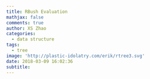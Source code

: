 ```yaml
---
title: RBush Evaluation
mathjax: false
comments: true
author: XS Zhao
categories:
  - data structure
tags:
  - tree
image: 'http://plastic-idolatry.com/erik/rtree3.svg'
date: 2018-03-09 16:02:36
subtitle:
---
```

